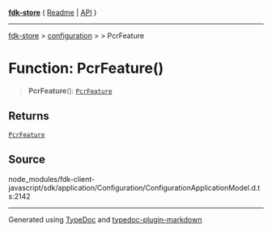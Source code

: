 [**fdk-store**](../../../README.md) ( [Readme](../../../README.md) \| [API](../../../API.md) )

---

[fdk-store](../../../API.md) > [configuration](../../README.md) > [<internal>](../README.md) > PcrFeature

# Function: PcrFeature()

> **PcrFeature**(): [`PcrFeature`](../type-aliases/type-alias.PcrFeature.md)

## Returns

[`PcrFeature`](../type-aliases/type-alias.PcrFeature.md)

## Source

node_modules/fdk-client-javascript/sdk/application/Configuration/ConfigurationApplicationModel.d.ts:2142

---

Generated using [TypeDoc](https://typedoc.org/) and [typedoc-plugin-markdown](https://www.npmjs.com/package/typedoc-plugin-markdown)
